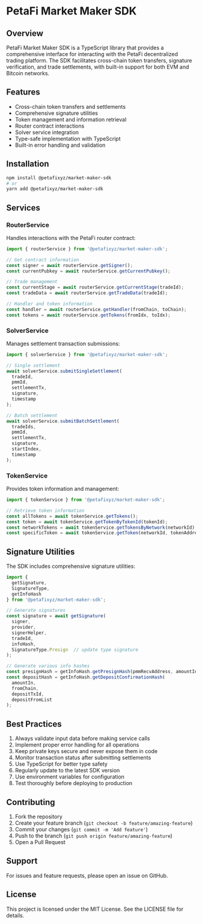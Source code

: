 # PetaFi Market Maker SDK

## Overview
PetaFi Market Maker SDK is a TypeScript library that provides a comprehensive interface for interacting with the PetaFi decentralized trading platform. The SDK facilitates cross-chain token transfers, signature verification, and trade settlements, with built-in support for both EVM and Bitcoin networks.

## Features
- Cross-chain token transfers and settlements
- Comprehensive signature utilities
- Token management and information retrieval
- Router contract interactions
- Solver service integration
- Type-safe implementation with TypeScript
- Built-in error handling and validation

## Installation

```bash
npm install @petafixyz/market-maker-sdk
# or
yarn add @petafixyz/market-maker-sdk
```

## Services

### RouterService
Handles interactions with the PetaFi router contract:

```typescript
import { routerService } from '@petafixyz/market-maker-sdk';

// Get contract information
const signer = await routerService.getSigner();
const currentPubkey = await routerService.getCurrentPubkey();

// Trade management
const currentStage = await routerService.getCurrentStage(tradeId);
const tradeData = await routerService.getTradeData(tradeId);

// Handler and token information
const handler = await routerService.getHandler(fromChain, toChain);
const tokens = await routerService.getTokens(fromIdx, toIdx);
```

### SolverService
Manages settlement transaction submissions:

```typescript
import { solverService } from '@petafixyz/market-maker-sdk';

// Single settlement
await solverService.submitSingleSettlement(
  tradeId,
  pmmId,
  settlementTx,
  signature,
  timestamp
);

// Batch settlement
await solverService.submitBatchSettlement(
  tradeIds,
  pmmId,
  settlementTx,
  signature,
  startIndex,
  timestamp
);
```

### TokenService
Provides token information and management:

```typescript
import { tokenService } from '@petafixyz/market-maker-sdk';

// Retrieve token information
const allTokens = await tokenService.getTokens();
const token = await tokenService.getTokenByTokenId(tokenId);
const networkTokens = await tokenService.getTokensByNetwork(networkId);
const specificToken = await tokenService.getToken(networkId, tokenAddress);
```

## Signature Utilities

The SDK includes comprehensive signature utilities:

```typescript
import {
  getSignature,
  SignatureType,
  getInfoHash
} from '@petafixyz/market-maker-sdk';

// Generate signatures
const signature = await getSignature(
  signer,
  provider,
  signerHelper,
  tradeId,
  infoHash,
  SignatureType.Presign  // update type signature
);

// Generate various info hashes
const presignHash = getInfoHash.getPresignHash(pmmRecvAddress, amountIn);
const depositHash = getInfoHash.getDepositConfirmationHash(
  amountIn,
  fromChain,
  depositTxId,
  depositFromList
);
```

## Best Practices

1. Always validate input data before making service calls
2. Implement proper error handling for all operations
3. Keep private keys secure and never expose them in code
4. Monitor transaction status after submitting settlements
5. Use TypeScript for better type safety
6. Regularly update to the latest SDK version
7. Use environment variables for configuration
8. Test thoroughly before deploying to production

## Contributing

1. Fork the repository
2. Create your feature branch (`git checkout -b feature/amazing-feature`)
3. Commit your changes (`git commit -m 'Add feature'`)
4. Push to the branch (`git push origin feature/amazing-feature`)
5. Open a Pull Request

## Support

For issues and feature requests, please open an issue on GitHub.

## License

This project is licensed under the MIT License. See the LICENSE file for details.
